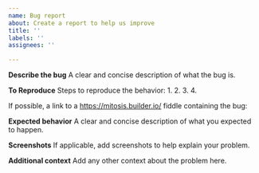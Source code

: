 ```yaml
---
name: Bug report
about: Create a report to help us improve
title: ''
labels: ''
assignees: ''

---
```


<!-- If you have a question or need help regarding how the Builder product works, then https://forum.builder.io is a much better place to ask your question. -->

**Describe the bug**
A clear and concise description of what the bug is.

**To Reproduce**
Steps to reproduce the behavior:
1.
2.
3.
4.

If possible, a link to a https://mitosis.builder.io/ fiddle containing the bug:

**Expected behavior**
A clear and concise description of what you expected to happen.

**Screenshots**
If applicable, add screenshots to help explain your problem.

**Additional context**
Add any other context about the problem here.
